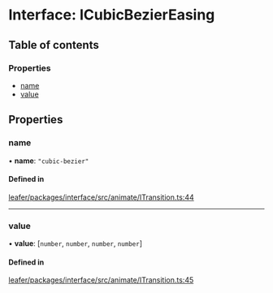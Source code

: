 # Interface: ICubicBezierEasing

## Table of contents

### Properties

- [name](ICubicBezierEasing.md#name)
- [value](ICubicBezierEasing.md#value)

## Properties

### name

• **name**: ``"cubic-bezier"``

#### Defined in

[leafer/packages/interface/src/animate/ITransition.ts:44](https://github.com/leaferjs/leafer/blob/27e942d/packages/interface/src/animate/ITransition.ts#L44)

___

### value

• **value**: [`number`, `number`, `number`, `number`]

#### Defined in

[leafer/packages/interface/src/animate/ITransition.ts:45](https://github.com/leaferjs/leafer/blob/27e942d/packages/interface/src/animate/ITransition.ts#L45)
